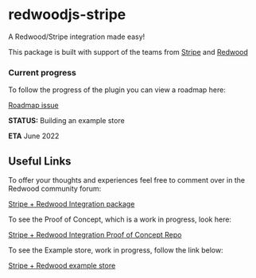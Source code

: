 # redwoodjs-stripe

A Redwood/Stripe integration made easy!

This package is built with support of the teams from [Stripe](https://stripe.com/) and [Redwood](https://redwoodjs.com/)

### Current progress
 
 To follow the progress of the plugin you can view a roadmap here:

 [Roadmap issue](https://github.com/chrisvdm/redwoodjs-stripe/issues/1)

**STATUS:** Building an example store

**ETA** June 2022

## Useful Links

To offer your thoughts and experiences feel free to comment over in the Redwood community forum:
 
 [Stripe + Redwood Integration package](https://community.redwoodjs.com/t/stripe-redwood-integration-package/2226)
 
 To see the Proof of Concept, which is a work in progress, look here:
 
 [Stripe + Redwood Integration Proof of Concept Repo](https://github.com/redwoodjs/payments)
 
 To see the Example store, work in progress, follow the link below:
 
 [Stripe + Redwood example store](https://github.com/redwoodjs/example-store)


